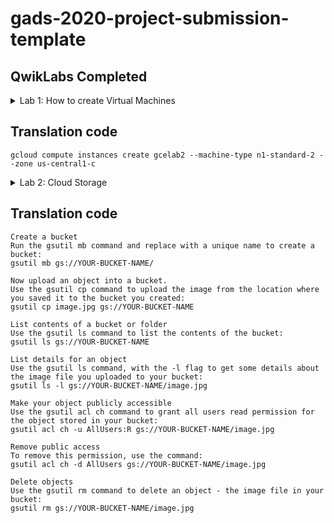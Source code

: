 <!-- Change title below -->

# gads-2020-project-submission-template

## QwikLabs Completed

<details>
  <!-- The complete lab title goes here 👇🏾-->
  <summary>Lab 1: How to create Virtual Machines</summary>
  <!-- Provide path to the screenshot here. Example 👇🏾-->
  <img src="screenshots/lab_creating_virtual_machines.png">
</details>

## Translation code

```
gcloud compute instances create gcelab2 --machine-type n1-standard-2 --zone us-central1-c
```


<details>
  <!-- The complete lab title goes here 👇🏾-->
  <summary>Lab 2: Cloud Storage</summary>
  <!-- Provide path to the screenshot here. Example 👇🏾-->
  <img src="screenshots/Cloud_Storage.png">
</details>

## Translation code

```
Create a bucket
Run the gsutil mb command and replace with a unique name to create a bucket:
gsutil mb gs://YOUR-BUCKET-NAME/

Now upload an object into a bucket.
Use the gsutil cp command to upload the image from the location where you saved it to the bucket you created:
gsutil cp image.jpg gs://YOUR-BUCKET-NAME

List contents of a bucket or folder
Use the gsutil ls command to list the contents of the bucket:
gsutil ls gs://YOUR-BUCKET-NAME

List details for an object
Use the gsutil ls command, with the -l flag to get some details about the image file you uploaded to your bucket:
gsutil ls -l gs://YOUR-BUCKET-NAME/image.jpg

Make your object publicly accessible
Use the gsutil acl ch command to grant all users read permission for the object stored in your bucket:
gsutil acl ch -u AllUsers:R gs://YOUR-BUCKET-NAME/image.jpg

Remove public access
To remove this permission, use the command:
gsutil acl ch -d AllUsers gs://YOUR-BUCKET-NAME/image.jpg

Delete objects
Use the gsutil rm command to delete an object - the image file in your bucket:
gsutil rm gs://YOUR-BUCKET-NAME/image.jpg

```
